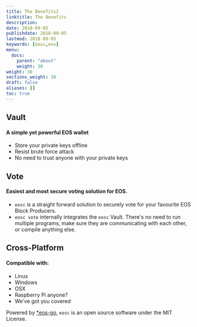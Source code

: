 ```yaml
---
title: The Benefits2
linktitle: The Benefits
description:
date: 2018-09-05
publishdate: 2018-09-05
lastmod: 2018-09-05
keywords: [eosc,eos]
menu:
  docs:
    parent: "about"
    weight: 30
weight: 30
sections_weight: 30
draft: false
aliases: []
toc: true
---
```


## Vault

#### A simple yet powerful EOS wallet

* Store your private keys offline
* Resist brute force attack
* No need to trust anyone with your private keys


## Vote

#### Easiest and most secure voting solution for EOS.

* `eosc` is a straight forward solution to securely vote for your favourite EOS Block Producers.
* `eosc vote` internally integrates the `eosc` Vault. There's no need to run multiple programs, make sure they are communicating with each other, or compile anything else.

## Cross-Platform

#### Compatible with:

* Linux
* Windows
* OSX
* Raspberry Pi anyone?
* We've got you covered

Powered by [*eos-go](https://www.eoscanada.com/en/tools/eos-go), `eosc` is an open source software under the MIT License.





